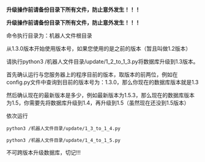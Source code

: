 **升级操作前请备份目录下所有文件，防止意外发生！！！**

**升级操作前请备份目录下所有文件，防止意外发生！！！**

命令执行目录为：机器人文件根目录

从1.3.0版本开始使用版本号，如果您使用的是之前的版本（暂且叫做1.2版本）

请执行python3 /机器人文件目录/update/1_2_to_1_3.py将数据库升级到1.3版本。

首先确认运行与您服务器上的程序目前的版本，取版本的前两位，例如在config.py文件中查询到目前的版本号为：1.3.0，那么你现在的数据库版本就是1.3

然后确认现在的最新版本是多少，例如最新版本为1.5.3，那么现在的数据库版本为1.5，你需要先将数据库升级到1.4，再升级到1.5（虽然现在还没到1.5版本）

依次运行

`python3 /机器人文件目录/update/1_3_to_1_4.py`

`python3 /机器人文件目录/update/1_4_to_1_5.py`

不可跨版本升级数据库，切记!!!
